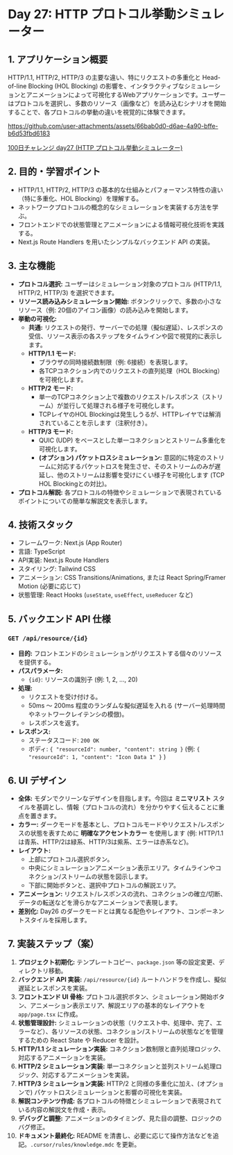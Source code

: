 # Day 27: HTTP プロトコル挙動シミュレーター

## 1. アプリケーション概要

HTTP/1.1, HTTP/2, HTTP/3 の主要な違い、特にリクエストの多重化と Head-of-line Blocking (HOL Blocking) の影響を、インタラクティブなシミュレーションとアニメーションによって可視化するWebアプリケーションです。ユーザーはプロトコルを選択し、多数のリソース（画像など）を読み込むシナリオを開始することで、各プロトコルの挙動の違いを視覚的に体験できます。

https://github.com/user-attachments/assets/66bab0d0-d6ae-4a90-bffe-b6d53fbd6183

[100日チャレンジ day27 (HTTP プロトコル挙動シミュレーター)](https://zenn.dev/gin_nazo/scraps/a2ad37de80c6c5)

## 2. 目的・学習ポイント

- HTTP/1.1, HTTP/2, HTTP/3 の基本的な仕組みとパフォーマンス特性の違い（特に多重化、HOL Blocking）を理解する。
- ネットワークプロトコルの概念的なシミュレーションを実装する方法を学ぶ。
- フロントエンドでの状態管理とアニメーションによる情報可視化技術を実践する。
- Next.js Route Handlers を用いたシンプルなバックエンド API の実装。

## 3. 主な機能

- **プロトコル選択:** ユーザーはシミュレーション対象のプロトコル (HTTP/1.1, HTTP/2, HTTP/3) を選択できます。
- **リソース読み込みシミュレーション開始:** ボタンクリックで、多数の小さなリソース（例: 20個のアイコン画像）の読み込みを開始します。
- **挙動の可視化:**
    - **共通:** リクエストの発行、サーバーでの処理（擬似遅延）、レスポンスの受信、リソース表示の各ステップをタイムラインや図で視覚的に表示します。
    - **HTTP/1.1 モード:**
        - ブラウザの同時接続数制限（例: 6接続）を表現します。
        - 各TCPコネクション内でのリクエストの直列処理（HOL Blocking）を可視化します。
    - **HTTP/2 モード:**
        - 単一のTCPコネクション上で複数のリクエスト/レスポンス（ストリーム）が並行して処理される様子を可視化します。
        - TCPレイヤのHOL Blockingは発生しうるが、HTTPレイヤでは解消されていることを示します（注釈付き）。
    - **HTTP/3 モード:**
        - QUIC (UDP) をベースとした単一コネクションとストリーム多重化を可視化します。
        - **(オプション) パケットロスシミュレーション:** 意図的に特定のストリームに対応するパケットロスを発生させ、そのストリームのみが遅延し、他のストリームは影響を受けにくい様子を可視化します (TCP HOL Blockingとの対比)。
- **プロトコル解説:** 各プロトコルの特徴やシミュレーションで表現されているポイントについての簡単な解説文を表示します。

## 4. 技術スタック

- フレームワーク: Next.js (App Router)
- 言語: TypeScript
- API実装: Next.js Route Handlers
- スタイリング: Tailwind CSS
- アニメーション: CSS Transitions/Animations, または React Spring/Framer Motion (必要に応じて)
- 状態管理: React Hooks (`useState`, `useEffect`, `useReducer` など)

## 5. バックエンド API 仕様

### `GET /api/resource/{id}`

- **目的:** フロントエンドのシミュレーションがリクエストする個々のリソースを提供する。
- **パスパラメータ:**
    - `{id}`: リソースの識別子 (例: 1, 2, ..., 20)
- **処理:**
    - リクエストを受け付ける。
    - 50ms 〜 200ms 程度のランダムな擬似遅延を入れる (サーバー処理時間やネットワークレイテンシの模倣)。
    - レスポンスを返す。
- **レスポンス:**
    - ステータスコード: `200 OK`
    - ボディ: `{ "resourceId": number, "content": string }` (例: `{ "resourceId": 1, "content": "Icon Data 1" }` )

## 6. UI デザイン

- **全体:** モダンでクリーンなデザインを目指します。今回は **ミニマリスト** スタイルを基調とし、情報（プロトコルの流れ）を分かりやすく伝えることに重点を置きます。
- **カラー:** ダークモードを基本とし、プロトコルモードやリクエスト/レスポンスの状態を表すために **明確なアクセントカラー** を使用します (例: HTTP/1.1は青系、HTTP/2は緑系、HTTP/3は紫系、エラーは赤系など)。
- **レイアウト:**
    - 上部にプロトコル選択ボタン。
    - 中央にシミュレーションアニメーション表示エリア。タイムラインやコネクション/ストリームの状態を図示します。
    - 下部に開始ボタンと、選択中プロトコルの解説エリア。
- **アニメーション:** リクエスト/レスポンスの流れ、コネクションの確立/切断、データの転送などを滑らかなアニメーションで表現します。
- **差別化:** Day26 のダークモードとは異なる配色やレイアウト、コンポーネントスタイルを採用します。

## 7. 実装ステップ（案）

1.  **プロジェクト初期化:** テンプレートコピー、`package.json` 等の設定変更、ディレクトリ移動。
2.  **バックエンド API 実装:** `/api/resource/{id}` ルートハンドラを作成し、擬似遅延とレスポンスを実装。
3.  **フロントエンド UI 骨格:** プロトコル選択ボタン、シミュレーション開始ボタン、アニメーション表示エリア、解説エリアの基本的なレイアウトを `app/page.tsx` に作成。
4.  **状態管理設計:** シミュレーションの状態（リクエスト中、処理中、完了、エラーなど）、各リソースの状態、コネクション/ストリームの状態などを管理するための React State や Reducer を設計。
5.  **HTTP/1.1 シミュレーション実装:** コネクション数制限と直列処理ロジック、対応するアニメーションを実装。
6.  **HTTP/2 シミュレーション実装:** 単一コネクションと並列ストリーム処理ロジック、対応するアニメーションを実装。
7.  **HTTP/3 シミュレーション実装:** HTTP/2 と同様の多重化に加え、(オプションで) パケットロスシミュレーションと影響の可視化を実装。
8.  **解説コンテンツ作成:** 各プロトコルの特徴とシミュレーションで表現されている内容の解説文を作成・表示。
9.  **デバッグと調整:** アニメーションのタイミング、見た目の調整、ロジックのバグ修正。
10. **ドキュメント最終化:** README を清書し、必要に応じて操作方法などを追記。`.cursor/rules/knowledge.mdc` を更新。
